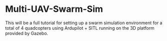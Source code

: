 # Multi-UAV-Swarm-Sim
This will be a full tutorial for setting up a swarm simulation environment for a total of 4 quadcopters using Ardupilot + SITL running on the 3D platform provided by Gazebo. 
